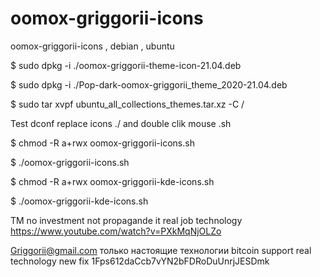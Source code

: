 # oomox-griggorii-icons
oomox-griggorii-icons , debian , ubuntu

$ sudo dpkg -i ./oomox-griggorii-theme-icon-21.04.deb

$ sudo dpkg -i ./Pop-dark-oomox-griggorii_theme_2020-21.04.deb

$ sudo tar xvpf ubuntu_all_collections_themes.tar.xz -C / 

Test dconf replace icons ./ and double clik mouse .sh

$ chmod -R a+rwx oomox-griggorii-icons.sh

$ ./oomox-griggorii-icons.sh

$ chmod -R a+rwx oomox-griggorii-kde-icons.sh

$ ./oomox-griggorii-kde-icons.sh

TM no investment not propagande it real job technology https://www.youtube.com/watch?v=PXkMqNjOLZo 

Griggorii@gmail.com только настоящие технологии bitcoin support real technology new fix 1Fps612daCcb7vYN2bFDRoDuUnrjJESDmk
